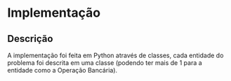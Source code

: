 # Implementação

## Descrição

A implementação foi feita em Python através de classes, cada entidade do problema foi descrita em uma classe \(podendo ter mais de 1 para a entidade como a Operação Bancária\).


